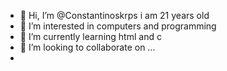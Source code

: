 - 👋 Hi, I’m @Constantinoskrps i am 21 years old
- 👀 I’m interested in computers and programming
- 🌱 I’m currently learning html and c
- 💞️ I’m looking to collaborate on ...
-

<!---
Constantinoskrps/Constantinoskrps is a ✨ special ✨ repository because its `README.md` (this file) appears on your GitHub profile.
You can click the Preview link to take a look at your changes.
--->
